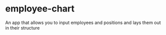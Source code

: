 # employee-chart
An app that allows you to input employees and positions and lays them out in their structure
